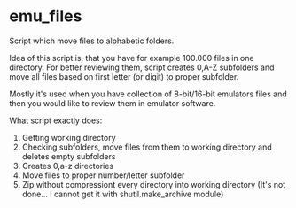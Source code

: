 # emu_files
Script which move files to alphabetic folders.

Idea of this script is, that you have for example 100.000 files in one directory. 
For better reviewing them, script creates 0,A-Z subfolders and move all files based on first letter (or digit) to proper subfolder. 

Mostly it's used when you have collection of 8-bit/16-bit  emulators files and then you would like to review them in emulator software.

What script exactly does:
1. Getting working directory
2. Checking subfolders, move files from them to working directory and deletes empty subfolders
3. Creates 0,a-z directories
4. Move files to proper number/letter subfolder
5. Zip without compressiont every directory into working directory (It's not done... I cannot get it with shutil.make_archive module)
